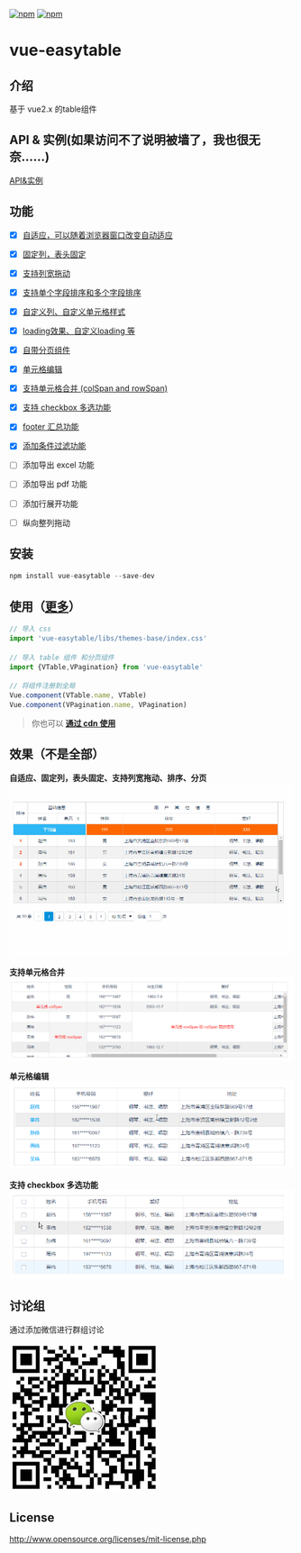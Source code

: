 [![npm](https://img.shields.io/npm/v/vue-easytable.svg)](https://www.npmjs.com/package/vue-easytable)
[![npm](https://img.shields.io/npm/l/vue-easytable.svg?maxAge=2592000)](http://www.opensource.org/licenses/mit-license.php)

# vue-easytable


## 介绍
基于 vue2.x 的table组件

## API & 实例(如果访问不了说明被墙了，我也很无奈......)
[API&实例](http://doc.huangsw.com/vue-easytable/app.html#/install)

## 功能
- [x] [自适应，可以随着浏览器窗口改变自动适应](http://doc.huangsw.com/vue-easytable/app.html#/table?anchor=table-simple-table-resize)
- [x] [固定列，表头固定](http://doc.huangsw.com/vue-easytable/app.html#/table?anchor=table-frozen-title-columns)  
- [x] [支持列宽拖动](http://doc.huangsw.com/vue-easytable/app.html#/table?anchor=table-column-width-drag)
- [x] [支持单个字段排序和多个字段排序](http://doc.huangsw.com/vue-easytable/app.html#/table?anchor=table-sort-by-single-columns)
- [x] [自定义列、自定义单元格样式](http://doc.huangsw.com/vue-easytable/app.html#/table?anchor=table-custom-columns)  
- [x] [loading效果、自定义loading 等](http://doc.huangsw.com/vue-easytable/app.html#/table?anchor=table-loading-and-error-content)
- [x] [自带分页组件](http://doc.huangsw.com/vue-easytable/app.html#/pagination)  
- [x] [单元格编辑](http://doc.huangsw.com/vue-easytable/app.html#/table?anchor=table-cell-edit-advanced)
- [x] [支持单元格合并 (colSpan and rowSpan)](http://doc.huangsw.com/vue-easytable/app.html#/table?anchor=table-cell-merge)
- [x] [支持 checkbox 多选功能](http://doc.huangsw.com/vue-easytable/app.html#/table?anchor=table-selection-advanced)
- [x] [footer 汇总功能](http://doc.huangsw.com/vue-easytable/app.html#/table?anchor=table-footer-summary)
- [x] [添加条件过滤功能](http://doc.huangsw.com/vue-easytable/app.html#/table?anchor=table-filters)  
- [ ] 添加导出 excel 功能  
- [ ] 添加导出 pdf 功能  
- [ ] 添加行展开功能  
- [ ] 纵向整列拖动
   

## 安装

```javascript
npm install vue-easytable --save-dev
```

## 使用（[更多](http://doc.huangsw.com/vue-easytable/app.html)）


```javascript
// 导入 css
import 'vue-easytable/libs/themes-base/index.css'

// 导入 table 组件 和分页组件
import {VTable,VPagination} from 'vue-easytable'

// 将组件注册到全局
Vue.component(VTable.name, VTable)
Vue.component(VPagination.name, VPagination)
```

> 你也可以 **[通过 cdn 使用](http://doc.huangsw.com/vue-easytable/app.html#/install)**

## 效果（不是全部）
**自适应、固定列，表头固定、支持列宽拖动、排序、分页**
![vue-easytable](./examples/images/vue-easytable.gif)

**支持单元格合并**
![vue-easytable](./examples/images/rowspan.png)

**单元格编辑**
![vue-easytable](./examples/images/edit.gif)

**支持 checkbox 多选功能**
![vue-easytable](./examples/images/selection.gif)

## 讨论组
通过添加微信进行群组讨论

![weixin](./examples/images/weixin.png)

## License
http://www.opensource.org/licenses/mit-license.php






